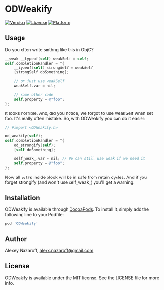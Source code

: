 # ODWeakify

[![Version](https://img.shields.io/cocoapods/v/ODWeakify.svg?style=flat)](http://cocoapods.org/pods/ODWeakify)
[![License](https://img.shields.io/cocoapods/l/ODWeakify.svg?style=flat)](http://cocoapods.org/pods/ODWeakify)
[![Platform](https://img.shields.io/cocoapods/p/ODWeakify.svg?style=flat)](http://cocoapods.org/pods/ODWeakify)

## Usage

Do you often write smthng like this in ObjC?
```objective-c
__weak __typeof(self) weakSelf = self;
self.completionHandler = ^{
    __typeof(self) strongSelf = weakSelf;
    [strongSelf doSomething];

    // or just use weakSelf
    weakSelf.var = nil;
    
    // some other code
    self.property = @"foo";
};
```

It looks horrible. And, did you notice, we forgot to use weakSelf when set foo. 
It's really often mistake. So, with ODWeakify you can do it easier:

```objective-c
// #import <ODWeakify.h>

od_weakify(self);
self.completionHandler = ^{
    od_strongify(self);
    [self doSomething];

    self_weak_.var = nil; // We can still use weak if we need it 
    self.property = @"foo";  
};

```
Now all `self`s inside block will be in safe from retain cycles. 
And if you forget strongify (and won't use self_weak_) you'll get a warning. 

## Installation

ODWeakify is available through [CocoaPods](http://cocoapods.org). To install
it, simply add the following line to your Podfile:

```ruby
pod 'ODWeakify'
```

## Author

Alexey Nazaroff, alexx.nazaroff@gmail.com

## License

ODWeakify is available under the MIT license. See the LICENSE file for more info.

